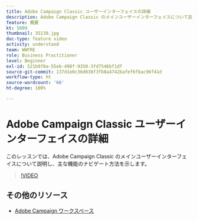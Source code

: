 ```yaml
---
title: Adobe Campaign Classic ユーザーインターフェイスの詳細
description: Adobe Campaign Classic のメインユーザーインターフェイスについて説明し、主な機能のナビゲート方法を示します。
feature: 概要
kt: 5009
thumbnail: 35130.jpg
doc-type: feature video
activity: understand
team: WWFRE
role: Business Practitioner
level: Beginner
exl-id: 521b970a-55eb-498f-9350-3fd7546bf1df
source-git-commit: 137d1e0c36d038f3fb8a4742bafef6fbac96f41d
workflow-type: ht
source-wordcount: '66'
ht-degree: 100%

---
```


# Adobe Campaign Classic ユーザーインターフェイスの詳細

このレッスンでは、Adobe Campaign Classic のメインユーザーインターフェイスについて説明し、主な機能のナビゲート方法を示します。

>[!VIDEO](https://video.tv.adobe.com/v/35130?quality=12)

## その他のリソース

* [Adobe Campaign ワークスペース](https://docs.adobe.com/content/help/ja-JP/campaign-classic/using/getting-started/starting-with-adobe-campaign/adobe-campaign-workspace.html)
